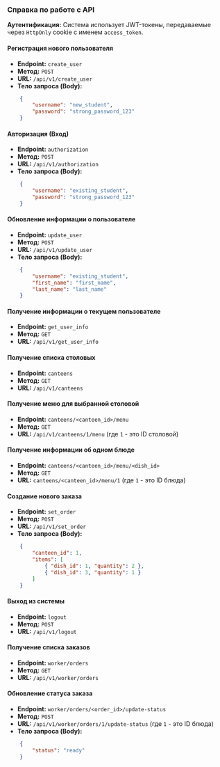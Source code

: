### Справка по работе с API

**Аутентификация:** Система использует JWT-токены, передаваемые через `HttpOnly` cookie с именем `access_token`.
#### Регистрация нового пользователя

- **Endpoint:** `create_user`
- **Метод:** `POST`
- **URL:** `/api/v1/create_user`
- **Тело запроса (Body):**
``` JSON
    {
	    "username": "new_student",
	    "password": "strong_password_123"
	}
```

#### Авторизация (Вход)

- **Endpoint:** `authorization`
- **Метод:** `POST`
- **URL:** `/api/v1/authorization`
- **Тело запроса (Body):**
``` JSON
	{
    	"username": "existing_student",
    	"password": "strong_password_123"
	}
```

#### Обновление информации о пользователе

- **Endpoint:** `update_user`
- **Метод:** `POST`
- **URL:** `/api/v1/update_user`
- **Тело запроса (Body):**
``` JSON
	{
    	"username": "existing_student",
    	"first_name": "first_name",
    	"last_name": "last_name"
	}
```

#### Получение информации о текущем пользователе

- **Endpoint:** `get_user_info`
- **Метод:** `GET`
- **URL:** `/api/v1/get_user_info`

#### Получение списка столовых
- **Endpoint:** `canteens`
- **Метод:** `GET`
- **URL:** `/api/v1/canteens`

#### Получение меню для выбранной столовой

- **Endpoint:** `canteens/<canteen_id>/menu`
- **Метод:** `GET`
- **URL:** `/api/v1/canteens/1/menu` (где `1` - это ID столовой)

#### Получение информации об одном блюде

- **Endpoint:** `canteens/<canteen_id>/menu/<dish_id>`
- **Метод:** `GET`
- **URL:** `canteens/<canteen_id>/menu/1` (где `1` - это ID блюда)
#### Создание нового заказа
- **Endpoint:** `set_order`
- **Метод:** `POST`
- **URL:** `/api/v1/set_order`
- **Тело запроса (Body):**
```JSON
	{ 
		"canteen_id": 1, 
		"items": [ 
			{ "dish_id": 1, "quantity": 2 }, 
			{ "dish_id": 3, "quantity": 1 } 
		] 
	}
```

#### Выход из системы
- **Endpoint:** `logout`
- **Метод:** `POST`
- **URL:** `/api/v1/logout`

#### Получение списка заказов
- **Endpoint:** `worker/orders`
- **Метод:** `GET`
- **URL:** `/api/v1/worker/orders`

#### Обновление статуса заказа
- **Endpoint:** `worker/orders/<order_id>/update-status`
- **Метод:** `POST`
- **URL:** `/api/v1/worker/orders/1/update-status` (где `1` - это ID блюда)
- **Тело запроса (Body):**
```JSON
	{ 
		"status": "ready"
	}